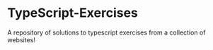 # TypeScript-Exercises
A repository of solutions to typescript exercises from a collection of websites!
